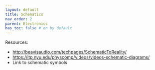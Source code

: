 ```yaml
---
layout: default
title: Schematics
nav_order: 2
parent: Electronics
has_toc: false # on by default
---
```


Resources:
- http://beavisaudio.com/techpages/SchematicToReality/
- https://itp.nyu.edu/physcomp/videos/videos-schematic-diagrams/
- Link to schematic symbols